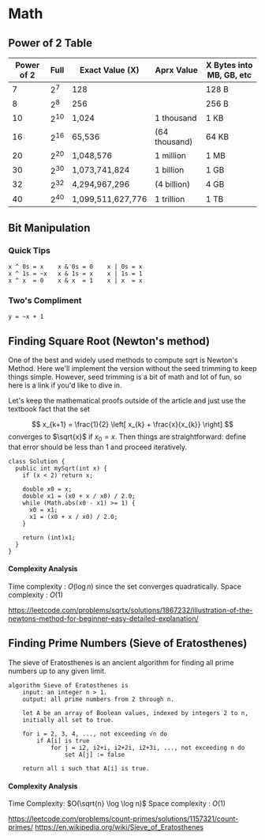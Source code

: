 # Math

## Power of 2 Table

Power of 2 | Full | Exact Value (X)   | Aprx Value    | X Bytes into MB, GB, etc
---        | ---  | ---               | ---           | ---
7  | $2^7$ | 128               |               | 128 B
8  | $2^8$ | 256               |               | 256 B
10 | $2^{10}$ | 1,024             | 1 thousand    | 1 KB
16 | $2^{16}$ | 65,536            | (64 thousand) | 64 KB
20 | $2^{20}$ | 1,048,576         | 1 million     | 1 MB
30 | $2^{30}$ | 1,073,741,824     | 1 billion     | 1 GB
32 | $2^{32}$ | 4,294,967,296     | (4 billion)   | 4 GB
40 | $2^{40}$ | 1,099,511,627,776 | 1 trillion    | 1 TB


## Bit Manipulation

### Quick Tips
```
x ^ 0s = x    x & 0s = 0    x | 0s = x
x ^ 1s = ~x   x & 1s = x    x | 1s = 1
x ^ x  = 0    x & x  = 1    x | x  = x
```

### Two's Compliment
```
y = ~x + 1
```

## Finding Square Root (Newton's method)

One of the best and widely used methods to compute sqrt is Newton's Method. Here we'll implement the version without the seed trimming to keep things simple. However, seed trimming is a bit of math and lot of fun, so here is a link if you'd like to dive in.

Let's keep the mathematical proofs outside of the article and just use the textbook fact that the set

$$
x_{k+1} = \frac{1}{2} \left[ x_{k} + \frac{x}{x_{k}} \right]
$$
converges to $\sqrt{x}$ if $x_{0} = x$. Then things are straightforward: define that error should be less than 1 and proceed iteratively.

```
class Solution {
  public int mySqrt(int x) {
    if (x < 2) return x;

    double x0 = x;
    double x1 = (x0 + x / x0) / 2.0;
    while (Math.abs(x0 - x1) >= 1) {
      x0 = x1;
      x1 = (x0 + x / x0) / 2.0;
    }

    return (int)x1;
  }
}
```

#### Complexity Analysis

Time complexity : $O(\log n)$ since the set converges quadratically.
Space complexity : $O(1)$

https://leetcode.com/problems/sqrtx/solutions/1867232/illustration-of-the-newtons-method-for-beginner-easy-detailed-explanation/

## Finding Prime Numbers (Sieve of Eratosthenes)

The sieve of Eratosthenes is an ancient algorithm for finding all prime numbers up to any given limit.

```
algorithm Sieve of Eratosthenes is
	input: an integer n > 1.
    output: all prime numbers from 2 through n.

    let A be an array of Boolean values, indexed by integers 2 to n,
    initially all set to true.
    
    for i = 2, 3, 4, ..., not exceeding √n do
        if A[i] is true
            for j = i2, i2+i, i2+2i, i2+3i, ..., not exceeding n do
                set A[j] := false

    return all i such that A[i] is true.
```

#### Complexity Analysis

Time Complexity: $O(\sqrt{n} \log \log n)$
Space complexity : $O(1)$

https://leetcode.com/problems/count-primes/solutions/1157321/count-primes/
https://en.wikipedia.org/wiki/Sieve_of_Eratosthenes
